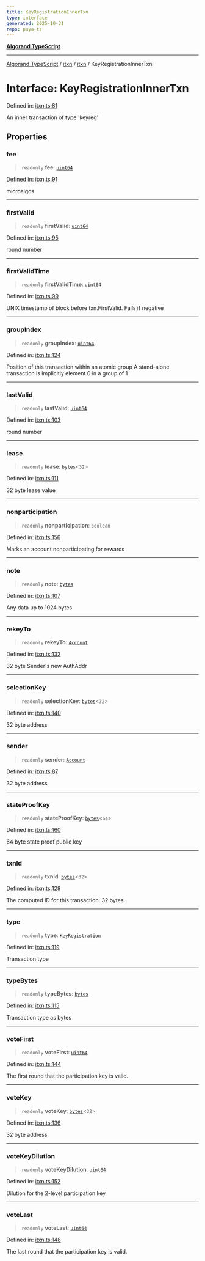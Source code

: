 ```yaml
---
title: KeyRegistrationInnerTxn
type: interface
generated: 2025-10-31
repo: puya-ts
---
```

[**Algorand TypeScript**](../../../../README.md)

***

[Algorand TypeScript](../../../../modules.md) / [itxn](../../../README.md) / [itxn](../README.md) / KeyRegistrationInnerTxn

# Interface: KeyRegistrationInnerTxn

Defined in: [itxn.ts:81](https://github.com/algorandfoundation/puya-ts/blob/main/packages/algo-ts/src/itxn.ts#L81)

An inner transaction of type 'keyreg'

## Properties

### fee

> `readonly` **fee**: [`uint64`](../../../../index/type-aliases/uint64.md)

Defined in: [itxn.ts:91](https://github.com/algorandfoundation/puya-ts/blob/main/packages/algo-ts/src/itxn.ts#L91)

microalgos

***

### firstValid

> `readonly` **firstValid**: [`uint64`](../../../../index/type-aliases/uint64.md)

Defined in: [itxn.ts:95](https://github.com/algorandfoundation/puya-ts/blob/main/packages/algo-ts/src/itxn.ts#L95)

round number

***

### firstValidTime

> `readonly` **firstValidTime**: [`uint64`](../../../../index/type-aliases/uint64.md)

Defined in: [itxn.ts:99](https://github.com/algorandfoundation/puya-ts/blob/main/packages/algo-ts/src/itxn.ts#L99)

UNIX timestamp of block before txn.FirstValid. Fails if negative

***

### groupIndex

> `readonly` **groupIndex**: [`uint64`](../../../../index/type-aliases/uint64.md)

Defined in: [itxn.ts:124](https://github.com/algorandfoundation/puya-ts/blob/main/packages/algo-ts/src/itxn.ts#L124)

Position of this transaction within an atomic group
A stand-alone transaction is implicitly element 0 in a group of 1

***

### lastValid

> `readonly` **lastValid**: [`uint64`](../../../../index/type-aliases/uint64.md)

Defined in: [itxn.ts:103](https://github.com/algorandfoundation/puya-ts/blob/main/packages/algo-ts/src/itxn.ts#L103)

round number

***

### lease

> `readonly` **lease**: [`bytes`](../../../../index/type-aliases/bytes.md)\<`32`\>

Defined in: [itxn.ts:111](https://github.com/algorandfoundation/puya-ts/blob/main/packages/algo-ts/src/itxn.ts#L111)

32 byte lease value

***

### nonparticipation

> `readonly` **nonparticipation**: `boolean`

Defined in: [itxn.ts:156](https://github.com/algorandfoundation/puya-ts/blob/main/packages/algo-ts/src/itxn.ts#L156)

Marks an account nonparticipating for rewards

***

### note

> `readonly` **note**: [`bytes`](../../../../index/type-aliases/bytes.md)

Defined in: [itxn.ts:107](https://github.com/algorandfoundation/puya-ts/blob/main/packages/algo-ts/src/itxn.ts#L107)

Any data up to 1024 bytes

***

### rekeyTo

> `readonly` **rekeyTo**: [`Account`](../../../../index/type-aliases/Account.md)

Defined in: [itxn.ts:132](https://github.com/algorandfoundation/puya-ts/blob/main/packages/algo-ts/src/itxn.ts#L132)

32 byte Sender's new AuthAddr

***

### selectionKey

> `readonly` **selectionKey**: [`bytes`](../../../../index/type-aliases/bytes.md)\<`32`\>

Defined in: [itxn.ts:140](https://github.com/algorandfoundation/puya-ts/blob/main/packages/algo-ts/src/itxn.ts#L140)

32 byte address

***

### sender

> `readonly` **sender**: [`Account`](../../../../index/type-aliases/Account.md)

Defined in: [itxn.ts:87](https://github.com/algorandfoundation/puya-ts/blob/main/packages/algo-ts/src/itxn.ts#L87)

32 byte address

***

### stateProofKey

> `readonly` **stateProofKey**: [`bytes`](../../../../index/type-aliases/bytes.md)\<`64`\>

Defined in: [itxn.ts:160](https://github.com/algorandfoundation/puya-ts/blob/main/packages/algo-ts/src/itxn.ts#L160)

64 byte state proof public key

***

### txnId

> `readonly` **txnId**: [`bytes`](../../../../index/type-aliases/bytes.md)\<`32`\>

Defined in: [itxn.ts:128](https://github.com/algorandfoundation/puya-ts/blob/main/packages/algo-ts/src/itxn.ts#L128)

The computed ID for this transaction. 32 bytes.

***

### type

> `readonly` **type**: [`KeyRegistration`](../../../../index/enumerations/TransactionType.md#keyregistration)

Defined in: [itxn.ts:119](https://github.com/algorandfoundation/puya-ts/blob/main/packages/algo-ts/src/itxn.ts#L119)

Transaction type

***

### typeBytes

> `readonly` **typeBytes**: [`bytes`](../../../../index/type-aliases/bytes.md)

Defined in: [itxn.ts:115](https://github.com/algorandfoundation/puya-ts/blob/main/packages/algo-ts/src/itxn.ts#L115)

Transaction type as bytes

***

### voteFirst

> `readonly` **voteFirst**: [`uint64`](../../../../index/type-aliases/uint64.md)

Defined in: [itxn.ts:144](https://github.com/algorandfoundation/puya-ts/blob/main/packages/algo-ts/src/itxn.ts#L144)

The first round that the participation key is valid.

***

### voteKey

> `readonly` **voteKey**: [`bytes`](../../../../index/type-aliases/bytes.md)\<`32`\>

Defined in: [itxn.ts:136](https://github.com/algorandfoundation/puya-ts/blob/main/packages/algo-ts/src/itxn.ts#L136)

32 byte address

***

### voteKeyDilution

> `readonly` **voteKeyDilution**: [`uint64`](../../../../index/type-aliases/uint64.md)

Defined in: [itxn.ts:152](https://github.com/algorandfoundation/puya-ts/blob/main/packages/algo-ts/src/itxn.ts#L152)

Dilution for the 2-level participation key

***

### voteLast

> `readonly` **voteLast**: [`uint64`](../../../../index/type-aliases/uint64.md)

Defined in: [itxn.ts:148](https://github.com/algorandfoundation/puya-ts/blob/main/packages/algo-ts/src/itxn.ts#L148)

The last round that the participation key is valid.
